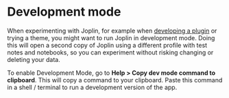 # Development mode

When experimenting with Joplin, for example when [developing a plugin](https://joplinapp.org/api/get_started/plugins/) or trying a theme, you might want to run Joplin in development mode. Doing this will open a second copy of Joplin using a different profile with test notes and notebooks, so you can experiment without risking changing or deleting your data.

To enable Development Mode, go to **Help > Copy dev mode command to clipboard**. This will copy a command to your clipboard. Paste this command in a shell / terminal to run a development version of the app. 

